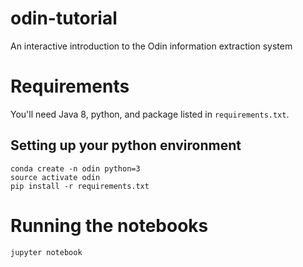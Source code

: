 # odin-tutorial
An interactive introduction to the Odin information extraction system


# Requirements

You'll need Java 8, python, and package listed in `requirements.txt`.

## Setting up your python environment

```
conda create -n odin python=3
source activate odin
pip install -r requirements.txt
```

# Running the notebooks

```
jupyter notebook
```
